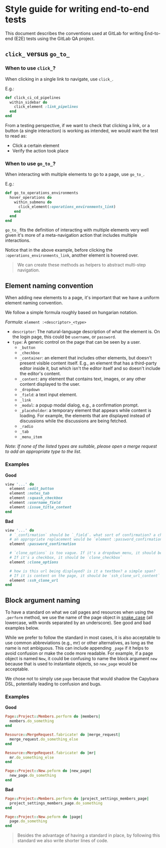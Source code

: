 # Style guide for writing end-to-end tests

This document describes the conventions used at GitLab for writing End-to-end (E2E) tests using the GitLab QA project.

## `click_` versus `go_to_`

### When to use `click_`?

When clicking in a single link to navigate, use `click_`.

E.g.:

```ruby
def click_ci_cd_pipelines
  within_sidebar do
    click_element :link_pipelines
  end
end
```

From a testing perspective, if we want to check that clicking a link, or a button (a single interaction) is working as intended, we would want the test to read as:

- Click a certain element
- Verify the action took place

### When to use `go_to_`?

When interacting with multiple elements to go to a page, use `go_to_`.

E.g.:

```ruby
def go_to_operations_environments
  hover_operations do
    within_submenu do
      click_element(:operations_environments_link)
    end
  end
end
```

`go_to_` fits the definition of interacting with multiple elements very well given it's more of a meta-navigation action that includes multiple interactions.

Notice that in the above example, before clicking the `:operations_environments_link`, another element is hovered over.

> We can create these methods as helpers to abstract multi-step navigation.

## Element naming convention

When adding new elements to a page, it's important that we have a uniform element naming convention.

We follow a simple formula roughly based on hungarian notation.

*Formula*: `element :<descriptor>_<type>`

- `descriptor`: The natural-language description of what the element is. On the login page, this could be `username`, or `password`.
- `type`: A generic control on the page that can be seen by a user.
  - `_button`
  - `_checkbox`
  - `_container`: an element that includes other elements, but doesn't present visible content itself. E.g., an element that has a third-party editor inside it, but which isn't the editor itself and so doesn't include the editor's content.
  - `_content`: any element that contains text, images, or any other content displayed to the user.
  - `_dropdown`
  - `_field`: a text input element.
  - `_link`
  - `_modal`: a popup modal dialog, e.g., a confirmation prompt.
  - `_placeholder`: a temporary element that appears while content is loading. For example, the elements that are displayed instead of discussions while the discussions are being fetched.
  - `_radio`
  - `_tab`
  - `_menu_item`

*Note: If none of the listed types are suitable, please open a merge request to add an appropriate type to the list.*

### Examples

**Good**

```ruby
view '...' do
  element :edit_button
  element :notes_tab
  element :squash_checkbox
  element :username_field
  element :issue_title_content
end
```

**Bad**

```ruby
view '...' do
  # `_confirmation` should be `_field`. what sort of confirmation? a checkbox confirmation? no real way to disambiguate.
  # an appropriate replacement would be `element :password_confirmation_field`
  element :password_confirmation

  # `clone_options` is too vague. If it's a dropdown menu, it should be `clone_dropdown`.
  # If it's a checkbox, it should be `clone_checkbox`
  element :clone_options

  # how is this url being displayed? is it a textbox? a simple span?
  # If it is content on the page, it should be `ssh_clone_url_content`
  element :ssh_clone_url
end
```

## Block argument naming

To have a standard on what we call pages and resources when using the `.perform` method,
we use the name of the page object in [snake_case](https://en.wikipedia.org/wiki/Snake_case)
(all lowercase, with words separated by an underscore). See good and bad examples below.

While we prefer to follow the standard in most cases, it is also acceptable to
use common abbreviations (e.g., mr) or other alternatives, as long as
the name is not ambiguous. This can include appending `_page` if it helps to
avoid confusion or make the code more readable. For example, if a page object is
named `New`, it could be confusing to name the block argument `new` because that
is used to instantiate objects, so `new_page` would be acceptable.

We chose not to simply use `page` because that would shadow the
Capybara DSL, potentially leading to confusion and bugs.

### Examples

**Good**

```ruby
Page::Project::Members.perform do |members|
  members.do_something
end
```

```ruby
Resource::MergeRequest.fabricate! do |merge_request|
  merge_request.do_something_else
end
```

```ruby
Resource::MergeRequest.fabricate! do |mr|
  mr.do_something_else
end
```

```ruby
Page::Project::New.peform do |new_page|
  new_page.do_something
end
```

**Bad**

```ruby
Page::Project::Members.perform do |project_settings_members_page|
  project_settings_members_page.do_something
end
```

```ruby
Page::Project::New.peform do |page|
  page.do_something
end
```

> Besides the advantage of having a standard in place, by following this standard we also write shorter lines of code.
